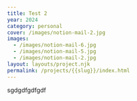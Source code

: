 ```yaml
---
title: Test 2
year: 2024
category: personal
cover: /images/notion-mail-2.jpg
images:
  - /images/notion-mail-6.jpg
  - /images/notion-mail-5.jpg
  - /images/notion-mail-2.jpg
layout: layouts/project.njk
permalink: /projects/{{slug}}/index.html
---
```

sgdgdfgdfgdf
